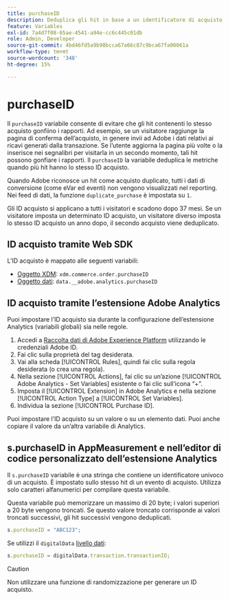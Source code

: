 ```yaml
---
title: purchaseID
description: Deduplica gli hit in base a un identificatore di acquisto univoco.
feature: Variables
exl-id: 7a4d7f08-65ae-4541-a94e-cc6c445c01db
role: Admin, Developer
source-git-commit: 4bd46fd5a9b98bcca67a66c87c9bca67fa00061a
workflow-type: tm+mt
source-wordcount: '348'
ht-degree: 15%

---
```


# purchaseID

Il `purchaseID` variabile consente di evitare che gli hit contenenti lo stesso acquisto gonfiino i rapporti. Ad esempio, se un visitatore raggiunge la pagina di conferma dell’acquisto, in genere invii ad Adobe i dati relativi ai ricavi generati dalla transazione. Se l’utente aggiorna la pagina più volte o la inserisce nei segnalibri per visitarla in un secondo momento, tali hit possono gonfiare i rapporti. Il `purchaseID` la variabile deduplica le metriche quando più hit hanno lo stesso ID acquisto.

Quando Adobe riconosce un hit come acquisto duplicato, tutti i dati di conversione (come eVar ed eventi) non vengono visualizzati nel reporting. Nei feed di dati, la funzione `duplicate_purchase` è impostata su `1`.

Gli ID acquisto si applicano a tutti i visitatori e scadono dopo 37 mesi. Se un visitatore imposta un determinato ID acquisto, un visitatore diverso imposta lo stesso ID acquisto un anno dopo, il secondo acquisto viene deduplicato.

## ID acquisto tramite Web SDK

L’ID acquisto è mappato alle seguenti variabili:

* [Oggetto XDM](/help/implement/aep-edge/xdm-var-mapping.md): `xdm.commerce.order.purchaseID`
* [Oggetto dati](/help/implement/aep-edge/data-var-mapping.md): `data.__adobe.analytics.purchaseID`

## ID acquisto tramite l’estensione Adobe Analytics

Puoi impostare l’ID acquisto sia durante la configurazione dell’estensione Analytics (variabili globali) sia nelle regole.

1. Accedi a [Raccolta dati di Adobe Experience Platform](https://experience.adobe.com/data-collection) utilizzando le credenziali Adobe ID.
2. Fai clic sulla proprietà del tag desiderata.
3. Vai alla scheda [!UICONTROL Rules], quindi fai clic sulla regola desiderata (o crea una regola).
4. Nella sezione [!UICONTROL Actions], fai clic su un’azione [!UICONTROL Adobe Analytics - Set Variables] esistente o fai clic sull’icona “+”.
5. Imposta il [!UICONTROL Extension] in Adobe Analytics e nella sezione [!UICONTROL Action Type] a [!UICONTROL Set Variables].
6. Individua la sezione [!UICONTROL Purchase ID].

Puoi impostare l’ID acquisto su un valore o su un elemento dati. Puoi anche copiare il valore da un’altra variabile di Analytics.

## s.purchaseID in AppMeasurement e nell’editor di codice personalizzato dell’estensione Analytics

Il `s.purchaseID` variabile è una stringa che contiene un identificatore univoco di un acquisto. È impostato sullo stesso hit di un evento di acquisto. Utilizza solo caratteri alfanumerici per compilare questa variabile.

Questa variabile può memorizzare un massimo di 20 byte; i valori superiori a 20 byte vengono troncati. Se questo valore troncato corrisponde ai valori troncati successivi, gli hit successivi vengono deduplicati.

```js
s.purchaseID = "ABC123";
```

Se utilizzi il `digitalData` [livello dati](../../prepare/data-layer.md):

```js
s.purchaseID = digitalData.transaction.transactionID;
```

>[!CAUTION]
>
>Non utilizzare una funzione di randomizzazione per generare un ID acquisto.
